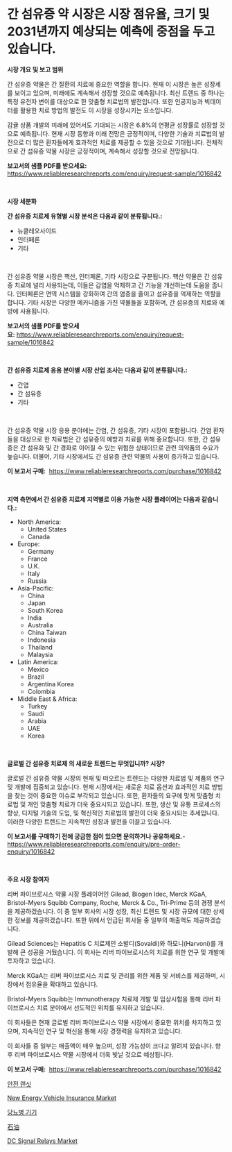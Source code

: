 <p><h1>간 섬유증 약 시장은 시장 점유율, 크기 및 2031년까지 예상되는 예측에 중점을 두고 있습니다.</h1></p><p><strong>시장 개요 및 보고 범위</strong></p>
<p><p>간 섬유증 약물은 간 질환의 치료에 중요한 역할을 합니다. 현재 이 시장은 높은 성장세를 보이고 있으며, 미래에도 계속해서 성장할 것으로 예측됩니다. 최신 트렌드 중 하나는 특정 유전자 변이를 대상으로 한 맞춤형 치료법의 발전입니다. 또한 인공지능과 빅데이터를 활용한 치료 방법의 발전도 이 시장을 성장시키는 요소입니다.</p><p>감귤 상품 개발의 미래에 있어서도 기대되는 시장은 6.8%의 연평균 성장률로 성장할 것으로 예측됩니다. 현재 시장 동향과 미래 전망은 긍정적이며, 다양한 기술과 치료법의 발전으로 더 많은 환자들에게 효과적인 치료를 제공할 수 있을 것으로 기대됩니다. 전체적으로 간 섬유증 약물 시장은 긍정적이며, 계속해서 성장할 것으로 전망됩니다.</p></p>
<p><strong>보고서의 샘플 PDF를 받으세요:</strong> <a href="https://www.reliableresearchreports.com/enquiry/request-sample/1016842">https://www.reliableresearchreports.com/enquiry/request-sample/1016842</a></p>
<p>&nbsp;</p>
<p><strong>시장 세분화</strong></p>
<p><strong>간 섬유증 치료제 유형별 시장 분석은 다음과 같이 분류됩니다.:</strong></p>
<p><ul><li>뉴클레오사이드</li><li>인터페론</li><li>기타</li></ul></p>
<p>&nbsp;</p>
<p><p>간 섬유증 약물 시장은 핵산, 인터페론, 기타 시장으로 구분됩니다. 핵산 약물은 간 섬유증 치료에 널리 사용되는데, 이들은 감염을 억제하고 간 기능을 개선하는데 도움을 줍니다. 인터페론은 면역 시스템을 강화하여 간의 염증을 줄이고 섬유증을 억제하는 역할을 합니다. 기타 시장은 다양한 메커니즘을 가진 약물들을 포함하며, 간 섬유증의 치료와 예방에 사용됩니다.</p></p>
<p><strong>보고서의 샘플 PDF를 받으세요:</strong>&nbsp;<a href="https://www.reliableresearchreports.com/enquiry/request-sample/1016842">https://www.reliableresearchreports.com/enquiry/request-sample/1016842</a></p>
<p>&nbsp;</p>
<p><strong> 간 섬유증 치료제 응용 분야별 시장 산업 조사는 다음과 같이 분류됩니다.:</strong></p>
<p><ul><li>간염</li><li>간 섬유증</li><li>기타</li></ul></p>
<p>&nbsp;</p>
<p><p>간 섬유증 약물 시장 응용 분야에는 간염, 간 섬유증, 기타 시장이 포함됩니다. 간염 환자들을 대상으로 한 치료법은 간 섬유증의 예방과 치료를 위해 중요합니다. 또한, 간 섬유증은 간 섬유화 및 간 경화로 이어질 수 있는 위험한 상태이므로 관련 의약품의 수요가 높습니다. 더불어, 기타 시장에서도 간 섬유증 관련 약물의 사용이 증가하고 있습니다.</p></p>
<p><strong>이 보고서 구매:</strong>&nbsp; <a href="https://www.reliableresearchreports.com/purchase/1016842">https://www.reliableresearchreports.com/purchase/1016842</a></p>
<p>&nbsp;</p>
<p><strong>지역 측면에서 간 섬유증 치료제 지역별로 이용 가능한 시장 플레이어는 다음과 같습니다.:</strong></p>
<p><ul>
    <li>
        North America:
        <ul>
            <li>United States</li>
            <li>Canada</li>
        </ul>
    </li>
    <li>
        Europe:
        <ul>
            <li>Germany</li>
            <li>France</li>
            <li>U.K.</li>
            <li>Italy</li>
            <li>Russia</li>
        </ul>
    </li>
    <li>
        Asia-Pacific:
        <ul>
            <li>China</li>
            <li>Japan</li>
            <li>South Korea</li>
            <li>India</li>
            <li>Australia</li>
            <li>China Taiwan</li>
            <li>Indonesia</li>
            <li>Thailand</li>
            <li>Malaysia</li>
        </ul>
    </li>
    <li>
        Latin America:
        <ul>
            <li>Mexico</li>
            <li>Brazil</li>
            <li>Argentina Korea</li>
            <li>Colombia</li>
        </ul>
    </li>
    <li>
        Middle East & Africa:
        <ul>
            <li>Turkey</li>
            <li>Saudi</li>
            <li>Arabia</li>
            <li>UAE</li>
            <li>Korea</li>
        </ul>
    </li>
    </ul></p>
<p>&nbsp;</p>
<p><strong>글로벌 간 섬유증 치료제 의 새로운 트렌드는 무엇입니까? 시장?</strong></p>
<p><p>글로벌 간 섬유증 약물 시장의 현재 및 떠오르는 트렌드는 다양한 치료법 및 제품의 연구 및 개발에 집중되고 있습니다. 현재 시장에서는 새로운 치료 옵션과 효과적인 치료 방법을 찾는 것이 중요한 이슈로 부각되고 있습니다. 또한, 환자들의 요구에 맞게 맞춤형 치료법 및 개인 맞춤형 치료가 더욱 중요시되고 있습니다. 또한, 생산 및 유통 프로세스의 향상, 디지털 기술의 도입, 및 혁신적인 치료법의 발전이 더욱 중요시되는 추세입니다. 이러한 다양한 트렌드는 지속적인 성장과 발전을 이끌고 있습니다.</p></p>
<p><strong>이 보고서를 구매하기 전에 궁금한 점이 있으면 문의하거나 공유하세요.</strong>- <a href="https://www.reliableresearchreports.com/enquiry/pre-order-enquiry/1016842">https://www.reliableresearchreports.com/enquiry/pre-order-enquiry/1016842</a></p>
<p>&nbsp;</p>
<p><strong>주요 시장 참여자</strong></p>
<p><p>리버 파이브로시스 약물 시장 플레이어인 Gilead, Biogen Idec, Merck KGaA, Bristol-Myers Squibb Company, Roche, Merck & Co., Tri-Prime 등의 경쟁 분석을 제공하겠습니다. 이 중 일부 회사의 시장 성장, 최신 트렌드 및 시장 규모에 대한 상세한 정보를 제공하겠습니다. 또한 위에서 언급된 회사들 중 일부의 매출액도 제공하겠습니다.</p><p>Gilead Sciences는 Hepatitis C 치료제인 소발디(Sovaldi)와 하모니(Harvoni)를 개발해 큰 성공을 거뒀습니다. 이 회사는 리버 파이브로시스의 치료를 위한 연구 및 개발에 투자하고 있습니다.</p><p>Merck KGaA는 리버 파이브로시스 치료 및 관리를 위한 제품 및 서비스를 제공하며, 시장에서 점유율을 확대하고 있습니다.</p><p>Bristol-Myers Squibb는 Immunotherapy 치료제 개발 및 임상시험을 통해 리버 파이브로시스 치료 분야에서 선도적인 위치를 유지하고 있습니다.</p><p>이 회사들은 현재 글로벌 리버 파이브로시스 약물 시장에서 중요한 위치를 차지하고 있으며, 지속적인 연구 및 혁신을 통해 시장 경쟁력을 유지하고 있습니다.</p><p>이 회사들 중 일부는 매출액이 매우 높으며, 성장 가능성이 크다고 알려져 있습니다. 향후 리버 파이브로시스 약물 시장에서 더욱 빛날 것으로 예상됩니다.</p></p>
<p><strong>이 보고서 구매:</strong>&nbsp;&nbsp;<a href="https://www.reliableresearchreports.com/purchase/1016842">https://www.reliableresearchreports.com/purchase/1016842</a></p>
<p><p><a href="https://github.com/TobyKub4685/Market-Research-Report-List-1/blob/main/510112815904.md">안전 랜싯</a></p><p><a href="https://issuu.com/reportprime-2/docs/new-energy-vehicle-insurance-market-size-2030.pptx">New Energy Vehicle Insurance Market</a></p><p><a href="https://medium.com/@edaunhshhs/%EB%8B%B9%EB%87%A8%EB%B3%91-%EA%B8%B0%EA%B8%B0-%EC%8B%9C%EC%9E%A5-%EB%B6%84%EC%84%9D-cagr-%EC%8B%9C%EC%9E%A5-%EC%84%B8%EB%B6%84%ED%99%94-%EB%B0%8F-%EC%A0%84-%EC%84%B8%EA%B3%84-%EC%82%B0%EC%97%85-%EA%B0%9C%EC%9A%94-f194f3f08352">당뇨병 기기</a></p><p><a href="https://medium.com/@horaceogisich78/%E7%9F%B3%E6%B2%B9%E5%B8%82%E5%A0%B4%E3%81%AE%E8%A6%8F%E6%A8%A1%E3%81%AF-%E3%82%B0%E3%83%AD%E3%83%BC%E3%83%90%E3%83%AB%E7%94%A3%E6%A5%AD%E3%81%A7%E6%9C%80%E9%81%A9%E3%81%AA%E3%83%9E%E3%83%BC%E3%82%B1%E3%83%86%E3%82%A3%E3%83%B3%E3%82%B0%E3%83%81%E3%83%A3%E3%83%8D%E3%83%AB%E3%82%92%E7%A4%BA%E3%81%97%E3%81%A6%E3%81%84%E3%81%BE%E3%81%99-fda5cf6efee4">石油</a></p><p><a href="https://github.com/juniordelafrance/Market-Research-Report-List-2/blob/main/dc-signal-relays-market.md">DC Signal Relays Market</a></p></p>
